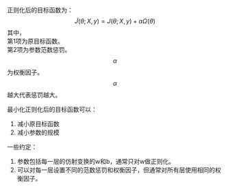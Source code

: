 正则化后的目标函数为：  
$$
\tilde J(\theta; X, y) = J(\theta;X, y) + \alpha \Omega(\theta)
$$
其中，  
第1项为原目标函数。  
第2项为参数范数惩罚。  
$$\alpha$$为权衡因子。$$\alpha$$越大代表惩罚越大。  

最小化正则化后的目标函数可以：  
1. 减小原目标函数  
2. 减小参数的规模   

一些约定：  
1. 参数包括每一层的仿射变换的w和b，通常只对w做正则化。  
2. 可以对每一层设置不同的范数惩罚和权衡因子，但通常对所有层使用相同的权衡因子。  